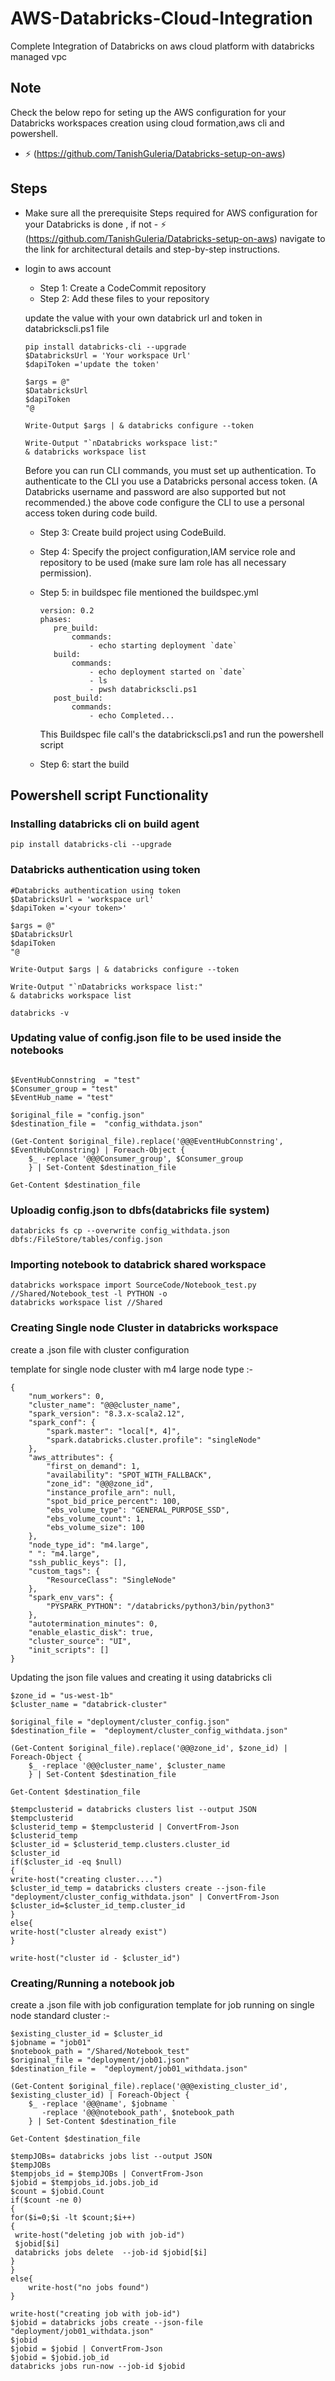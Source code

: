 # AWS-Databricks-Cloud-Integration
Complete Integration of Databricks on aws cloud platform with databricks managed vpc 


## Note
Check the below repo for seting up the AWS configuration for your Databricks workspaces creation using cloud formation,aws cli and powershell.
- ⚡ (https://github.com/TanishGuleria/Databricks-setup-on-aws)

## Steps

* Make sure all the prerequisite Steps required for AWS configuration for your Databricks is done , if not - ⚡ (https://github.com/TanishGuleria/Databricks-setup-on-aws) navigate to the link for architectural details and  step-by-step instructions.

 - login to aws account 
   - Step 1: Create a CodeCommit repository
   - Step 2: Add these files to your repository

    update the value with your own databrick url and token in databrickscli.ps1 file
     ```
    pip install databricks-cli --upgrade
    $DatabricksUrl = 'Your workspace Url'
    $dapiToken ='update the token'

    $args = @"
    $DatabricksUrl
    $dapiToken
    "@

    Write-Output $args | & databricks configure --token 

    Write-Output "`nDatabricks workspace list:"
    & databricks workspace list
     ``` 
     Before you can run CLI commands, you must set up authentication. To authenticate to the CLI you use a Databricks personal access token. (A Databricks username and password are also supported but not recommended.)
    the above code configure the CLI to use a personal access token during code build.
   - Step 3: Create build project using CodeBuild.
   - Step 4: Specify the project configuration,IAM service role and repository to be used (make sure Iam role has all necessary permission).
   - Step 5: in buildspec file mentioned the buildspec.yml

     ```
     version: 0.2
     phases:
        pre_build:
            commands:
                - echo starting deployment `date`
        build:
            commands:
                - echo deployment started on `date`
                - ls
                - pwsh databrickscli.ps1
        post_build:
            commands:
                - echo Completed...
     ```

     This Buildspec file call's the databrickscli.ps1 and run the powershell script 

   - Step 6: start the build 

## Powershell script Functionality

### Installing databricks cli on build agent  
```
pip install databricks-cli --upgrade
```
### Databricks authentication using token 
```
#Databricks authentication using token 
$DatabricksUrl = 'workspace url'
$dapiToken ='<your token>'

$args = @"
$DatabricksUrl
$dapiToken
"@

Write-Output $args | & databricks configure --token 

Write-Output "`nDatabricks workspace list:"
& databricks workspace list

databricks -v 
```
### Updating value of config.json file to be used inside the notebooks 
```

$EventHubConnstring  = "test"
$Consumer_group = "test"
$EventHub_name = "test"

$original_file = "config.json"
$destination_file =  "config_withdata.json"

(Get-Content $original_file).replace('@@@EventHubConnstring', $EventHubConnstring) | Foreach-Object {
    $_ -replace '@@@Consumer_group', $Consumer_group 
    } | Set-Content $destination_file

Get-Content $destination_file
```
### Uploadig config.json to dbfs(databricks file system)
```
databricks fs cp --overwrite config_withdata.json dbfs:/FileStore/tables/config.json
```
### Importing notebook to databrick shared workspace 
```
databricks workspace import SourceCode/Notebook_test.py //Shared/Notebook_test -l PYTHON -o
databricks workspace list //Shared
```
### Creating Single node Cluster in databricks workspace

create a .json file with cluster configuration 

template for single node cluster with m4 large node type :-
```
{
    "num_workers": 0,
    "cluster_name": "@@@cluster_name",
    "spark_version": "8.3.x-scala2.12",
    "spark_conf": {
        "spark.master": "local[*, 4]",
        "spark.databricks.cluster.profile": "singleNode"
    },
    "aws_attributes": {
        "first_on_demand": 1,
        "availability": "SPOT_WITH_FALLBACK",
        "zone_id": "@@@zone_id",
        "instance_profile_arn": null,
        "spot_bid_price_percent": 100,
        "ebs_volume_type": "GENERAL_PURPOSE_SSD",
        "ebs_volume_count": 1,
        "ebs_volume_size": 100
    },
    "node_type_id": "m4.large",
    " ": "m4.large",
    "ssh_public_keys": [],
    "custom_tags": {
        "ResourceClass": "SingleNode"
    },
    "spark_env_vars": {
        "PYSPARK_PYTHON": "/databricks/python3/bin/python3"
    },
    "autotermination_minutes": 0,
    "enable_elastic_disk": true,
    "cluster_source": "UI",
    "init_scripts": []
}
```
Updating the json file values and creating it using databricks cli 

```
$zone_id = "us-west-1b" 
$cluster_name = "databrick-cluster"

$original_file = "deployment/cluster_config.json"
$destination_file =  "deployment/cluster_config_withdata.json"

(Get-Content $original_file).replace('@@@zone_id', $zone_id) | Foreach-Object {
    $_ -replace '@@@cluster_name', $cluster_name 
    } | Set-Content $destination_file

Get-Content $destination_file

$tempclusterid = databricks clusters list --output JSON
$tempclusterid
$clusterid_temp = $tempclusterid | ConvertFrom-Json
$clusterid_temp
$cluster_id = $clusterid_temp.clusters.cluster_id
$cluster_id
if($cluster_id -eq $null)
{
write-host("creating cluster....")    
$cluster_id_temp = databricks clusters create --json-file "deployment/cluster_config_withdata.json" | ConvertFrom-Json
$cluster_id=$cluster_id_temp.cluster_id
}
else{
write-host("cluster already exist")
}

write-host("cluster id - $cluster_id")
```
### Creating/Running a notebook job 
create a .json file with job configuration 
template for job running on single node standard cluster :-

```
$existing_cluster_id = $cluster_id
$jobname = "job01"
$notebook_path = "/Shared/Notebook_test"
$original_file = "deployment/job01.json"
$destination_file =  "deployment/job01_withdata.json"

(Get-Content $original_file).replace('@@@existing_cluster_id', $existing_cluster_id) | Foreach-Object {
    $_ -replace '@@@name', $jobname `
       -replace '@@@notebook_path', $notebook_path 
    } | Set-Content $destination_file

Get-Content $destination_file

$tempJOBs= databricks jobs list --output JSON 
$tempJOBs
$tempjobs_id = $tempJOBs | ConvertFrom-Json
$jobid = $tempjobs_id.jobs.job_id
$count = $jobid.Count
if($count -ne 0)
{
for($i=0;$i -lt $count;$i++)
{
 write-host("deleting job with job-id")
 $jobid[$i]
 databricks jobs delete  --job-id $jobid[$i] 
}
}
else{
    write-host("no jobs found")
}

write-host("creating job with job-id")
$jobid = databricks jobs create --json-file "deployment/job01_withdata.json"
$jobid
$jobid = $jobid | ConvertFrom-Json
$jobid = $jobid.job_id 
databricks jobs run-now --job-id $jobid
```